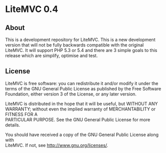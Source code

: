 LiteMVC 0.4
===========

About
-----

This is a development repository for LiteMVC. This is a new development version
that will not be fully backwards compatible with the original LiteMVC. It will
support PHP 5.3 or 5.4 and there are 3 simple goals to this release which are
simplify, optimise and test.

License
-------

LiteMVC is free software: you can redistribute it and/or modify it under the  
terms of the GNU General Public License as published by the Free Software  
Foundation, either version 3 of the License, or any later version.

LiteMVC is distributed in the hope that it will be useful, but WITHOUT ANY  
WARRANTY; without even the implied warranty of MERCHANTABILITY or FITNESS FOR A  
PARTICULAR PURPOSE.  See the GNU General Public License for more details.

You should have received a copy of the GNU General Public License along with  
LiteMVC. If not, see <http://www.gnu.org/licenses/>.
